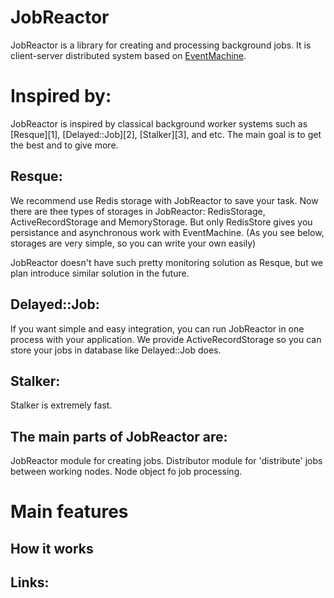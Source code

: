 JobReactor
==========

JobReactor is a library for creating and processing background jobs.
It is client-server distributed system based on [EventMachine][0].

Inspired by:
============
JobReactor is inspired by classical background worker systems such as [Resque][1], [Delayed::Job][2], [Stalker][3], and etc.
The main goal is to get the best and to give more.

Resque:
-------
We recommend use Redis storage with JobReactor to save your task. Now there are thee types of storages in JobReactor: RedisStorage, ActiveRecordStorage and MemoryStorage.
But only RedisStore gives you persistance and asynchronous work with EventMachine. (As you see below, storages are very simple, so you can write your own easily)

JobReactor doesn't have such pretty monitoring solution as Resque, but we plan introduce similar solution in the future.


Delayed::Job:
-------------
If you want simple and easy integration, you can run JobReactor in one process with your application.
We provide ActiveRecordStorage so you can store your jobs in database like Delayed::Job does.

Stalker:
--------
Stalker is extremely fast. 


The main parts of JobReactor are:
---------------------------------
JobReactor module for creating jobs.
Distributor module for 'distribute' jobs between working nodes.
Node object fo job processing.


Main features
=============







How it works
------------






Links:
------
[0]: http://rubyeventmachine.com/